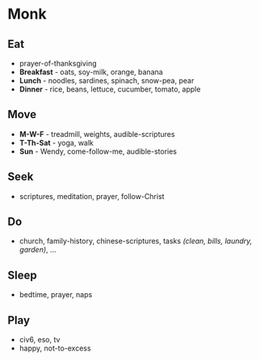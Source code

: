 # Monk

## Eat
* prayer-of-thanksgiving
* **Breakfast** - oats, soy-milk, orange, banana
* **Lunch** - noodles, sardines, spinach, snow-pea, pear
* **Dinner** - rice, beans, lettuce, cucumber, tomato, apple

## Move
* **M-W-F** - treadmill, weights, audible-scriptures
* **T-Th-Sat** - yoga, walk 
* **Sun** - Wendy, come-follow-me, audible-stories

## Seek
* scriptures, meditation, prayer, follow-Christ

## Do
* church, family-history, chinese-scriptures, tasks _(clean, bills, laundry, garden)_, ...

## Sleep
* bedtime, prayer, naps

## Play
* civ6, eso, tv
* happy, not-to-excess



